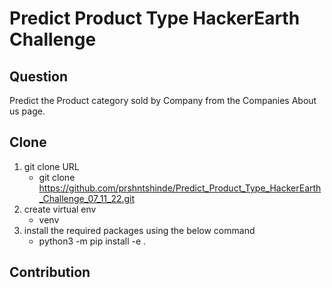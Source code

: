 # Predict Product Type HackerEarth Challenge

## Question
Predict the Product category sold by Company from the Companies About us page.

## Clone
1. git clone URL
    - git clone https://github.com/prshntshinde/Predict_Product_Type_HackerEarth_Challenge_07_11_22.git
2. create virtual env
    - venv
3. install the required packages using the below command
   - python3 -m pip install -e .


## Contribution
